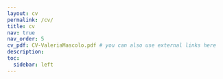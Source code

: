 ```yaml
---
layout: cv
permalink: /cv/
title: cv
nav: true
nav_order: 5
cv_pdf: CV-ValeriaMascolo.pdf # you can also use external links here
description:
toc:
  sidebar: left
---
```

